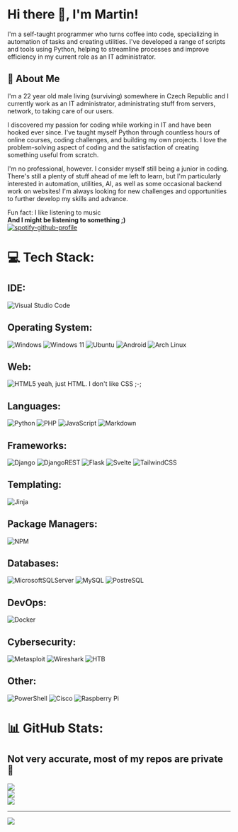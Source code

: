 # Hi there 👋, I'm Martin!

I'm a self-taught programmer who turns coffee into code, specializing in automation of tasks and creating utilities. I've developed a range of scripts and tools using Python, helping to streamline processes and improve efficiency in my current role as an IT administrator.

## 🚀 About Me

I'm a 22 year old male living (surviving) somewhere in Czech Republic and I currently work as an IT administrator, administrating stuff from servers, network, to taking care of our users.

I discovered my passion for coding while working in IT and have been hooked ever since. I've taught myself Python through countless hours of online courses, coding challenges, and building my own projects. I love the problem-solving aspect of coding and the satisfaction of creating something useful from scratch.

I'm no professional, however. I consider myself still being a junior in coding. There's still a plenty of stuff ahead of me left to learn, but I'm particularly interested in automation, utilities, AI, as well as some occasional backend work on websites! I'm always looking for new challenges and opportunities to further develop my skills and advance.

Fun fact: I like listening to music<br>
<strong>And I might be listening to something ;)</strong>
<br>
[![spotify-github-profile](https://spotify-github-profile.kittinanx.com/api/view?uid=11153067970&cover_image=true&theme=default&show_offline=true&background_color=121212&interchange=true&bar_color=53b14f&bar_color_cover=true)](https://github.com/kittinan/spotify-github-profile)

# 💻 Tech Stack:

## IDE:
![Visual Studio Code](https://img.shields.io/badge/Visual%20Studio%20Code-0078d7.svg?style=for-the-badge&logo=visual-studio-code&logoColor=white)

## Operating System:
![Windows](https://img.shields.io/badge/Windows-0078D6?style=for-the-badge&logo=windows&logoColor=white)
![Windows 11](https://img.shields.io/badge/Windows%2011-%230079d5.svg?style=for-the-badge&logo=Windows%2011&logoColor=white)
![Ubuntu](https://img.shields.io/badge/Ubuntu-E95420?style=for-the-badge&logo=ubuntu&logoColor=white)
![Android](https://img.shields.io/badge/Android-3DDC84?style=for-the-badge&logo=android&logoColor=white)
![Arch Linux](https://img.shields.io/badge/Arch_Linux-1793D1?style=for-the-badge&logo=arch-linux&logoColor=white)

## Web:
![HTML5](https://img.shields.io/badge/html5-%23E34F26.svg?style=for-the-badge&logo=html5&logoColor=white) yeah, just HTML. I don't like CSS ;-;

## Languages:
![Python](https://img.shields.io/badge/python-3670A0?style=for-the-badge&logo=python&logoColor=ffdd54) ![PHP](https://img.shields.io/badge/php-%23777BB4.svg?style=for-the-badge&logo=php&logoColor=white) 
![JavaScript](https://img.shields.io/badge/javascript-%23323330.svg?style=for-the-badge&logo=javascript&logoColor=%23F7DF1E)
![Markdown](https://img.shields.io/badge/Markdown-777BB4?style=for-the-badge&logo=markdown&logoColor=white)

## Frameworks:
![Django](https://img.shields.io/badge/django-%23092E20.svg?style=for-the-badge&logo=django&logoColor=white) 
![DjangoREST](https://img.shields.io/badge/DJANGO-REST-ff1709?style=for-the-badge&logo=django&logoColor=white&color=ff1709&labelColor=gray)
![Flask](https://img.shields.io/badge/flask-%23000.svg?style=for-the-badge&logo=flask&logoColor=white)
![Svelte](https://img.shields.io/badge/svelte-%23f1413d.svg?style=for-the-badge&logo=svelte&logoColor=white)
![TailwindCSS](https://img.shields.io/badge/tailwindcss-%2338B2AC.svg?style=for-the-badge&logo=tailwind-css&logoColor=white)

## Templating:
![Jinja](https://img.shields.io/badge/jinja-white.svg?style=for-the-badge&logo=jinja&logoColor=black)

## Package Managers:
![NPM](https://img.shields.io/badge/NPM-%23CB3837.svg?style=for-the-badge&logo=npm&logoColor=white)

## Databases:
![MicrosoftSQLServer](https://img.shields.io/badge/Microsoft%20SQL%20Server-CC2927?style=for-the-badge&logo=microsoft%20sql%20server&logoColor=white) ![MySQL](https://img.shields.io/badge/mysql-%2300000f.svg?style=for-the-badge&logo=mysql&logoColor=white)
![PostreSQL](https://img.shields.io/badge/PostgreSQL-316192?style=for-the-badge&logo=postgresql&logoColor=white)

## DevOps:
![Docker](https://img.shields.io/badge/docker-%230db7ed.svg?style=for-the-badge&logo=docker&logoColor=white)

## Cybersecurity:
![Metasploit](https://img.shields.io/badge/metasploit-2596CD?style=for-the-badge&logo=metasploit&logoColor=white)
![Wireshark](https://img.shields.io/badge/Wireshark-1679A7?style=for-the-badge&logo=Wireshark&logoColor=white)
![HTB](https://img.shields.io/badge/HackTheBox-111927?style=for-the-badge&logo=Hack%20The%20Box&logoColor=9FEF00)

## Other:
![PowerShell](https://img.shields.io/badge/PowerShell-%235391FE.svg?style=for-the-badge&logo=powershell&logoColor=white) ![Cisco](https://img.shields.io/badge/cisco-%23049fd9.svg?style=for-the-badge&logo=cisco&logoColor=black) ![Raspberry Pi](https://img.shields.io/badge/-RaspberryPi-C51A4A?style=for-the-badge&logo=Raspberry-Pi)

# 📊 GitHub Stats:
## Not very accurate, most of my repos are private 🙈
![](https://github-readme-stats.vercel.app/api?username=Pelda03&theme=dark&hide_border=false&include_all_commits=true&count_private=true)<br/>
![](https://github-readme-streak-stats.herokuapp.com/?user=Pelda03&theme=dark&hide_border=false)<br/>
![](https://github-readme-stats.vercel.app/api/top-langs/?username=Pelda03&theme=dark&hide_border=false&include_all_commits=true&count_private=true&layout=compact)

---
[![](https://visitcount.itsvg.in/api?id=Pelda03&icon=0&color=0)](https://visitcount.itsvg.in)

<!-- Proudly created with GPRM ( https://gprm.itsvg.in ) -->
